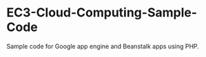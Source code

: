 EC3-Cloud-Computing-Sample-Code
===============================

Sample code for Google app engine and Beanstalk apps using PHP.
